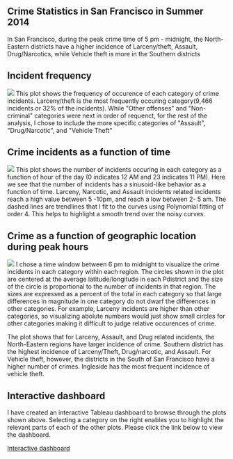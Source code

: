 ## Crime Statistics in San Francisco in Summer 2014

In San Francisco, during the peak crime time of 5 pm - midnight, the North-Eastern districts have a higher incidence of Larceny/theft, Assault, Drug/Narcotics, while Vehicle theft is more in the Southern districts
## Incident frequency
![](https://sangsomwork.github.io/Crimestats_SF/Incidentfrquency.png)
This plot shows the frequency of occurence of each category of crime incidents. Larceny/theft is the most frequently occuring category(9,466 incidents or 32% of the incidents). While "Other offenses" and "Non-criminal" categories were next in order of requenct, for the rest of the analysis, I chose to include the more specific categories of "Assault", "Drug/Narcotic", and "Vehicle Theft"

## Crime incidents as a function of time
![](https://sangsomwork.github.io/Crimestats_SF/Timeseries.png)
This plot shows the number of incidents occuring in each category as a function of hour of the day (0 indicates 12 AM and 23 indicates 11 PM). Here we see that the number of incidents has a sinusoid-like behavior as a function of time. Larceny, Narcotic, and Assault incidents related incidents reach a high value between 5 -10pm, and reach a low between 2- 5 am. The dashed lines are trendlines that I fit to the curves using Polynomial fitting of order 4. This helps to highlight a smooth trend over the noisy curves.

## Crime as a function of geographic location during peak hours
![](https://sangsomwork.github.io/Crimestats_SF/Map.png)
I chose a time window between 6 pm to midnight to visualize the crime incidents in each category within each region. The circles shown in the plot are centered at the average latitude/longitude in each Pdistrict and the size of the circle is proportional to the number of incidents in that region. The sizes are expressed as a percent of the total in each category so that large differences in magnitude in one category do not dwarf the differences in other categories. For example, Larceny incidents are higher than other categories, so visualizing abolute numbers would just show small circles for other categories making it difficult to judge relative occurences of crime.

The plot shows that for Larceny, Assault, and Drug related incidents, the North-Eastern regions have larger incidence of crime. Southern district has the highest incidence of Larceny/Theft, Drug/narcotic, and Assault. For Vehicle theft, however, the districts in the South of San Francisco have a higher number of crimes. Ingleside has the most frequent incidence of vehicle theft.

## Interactive dashboard
I have created an interactive Tableau dashboard to browse through the plots shown above. Selecting a category on the right enables you to highlight the relevant parts of each of the other plots. Please click the link below to view the dashboard.

[Interactive dashboard](https://public.tableau.com/views/Crimestats_SF/Dashboard1?:embed=y&:display_count=yes&publish=yes)

